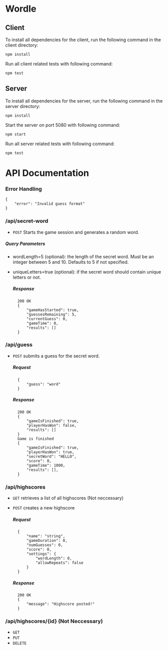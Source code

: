 # Wordle

## Client
To install all dependencies for the client, run the following command in the client directory:

```
npm install
```
Run all client related tests with following command:
```
npm test
```

## Server
To install all dependencies for the server, run the following command in the server directory:

```
npm install
```
Start the server on port 5080 with following command:
```
npm start
```

Run all server related tests with following command:
```
npm test
```


# API Documentation

### Error Handling
    {
        "error": "Invalid guess format"
    }    

### /api/secret-word
* ```POST``` Starts the game session and generates a random word.

##### Query Parameters
* wordLength=5 (optional): the length of the secret word. Must be an integer between 5 and 10. Defaults to 5 if not specified.
* uniqueLetters=true (optional): if the secret word should contain unique letters or not.

    ##### Response
        200 OK 
        {
            "gameHasStarted": true,
            "guessesRemaining": 5,
            "currentGuess": 0,
            "gameTime": 0,
            "results": []
        }

### /api/guess
* ```POST``` submits a guess for the secret word.

    ##### Request
        {
            "guess": "word"
        }    
    ##### Response
        200 OK 
        {
            "gameIsFinished": true,
            "playerHasWon": false,
            "results": []
        }    
        Game is finished
        {
            "gameIsFinished": true, 
            "playerHasWon": true, 
            "secretWord": "HELLO",
            "score": 0,
            "gameTime": 1000,
            "results": [],
        }

### /api/highscores 
* ```GET``` retrieves a list of all highscores (Not neccessary)

* ```POST``` creates a new highscore

    ##### Request
        {
            "name": "string",
            "gameDuration": 0,
            "numGuesses": 0,
            "score": 0,
            "settings": {
                "wordLength": 0,
                "allowRepeats": false
            }
        }
    
    ##### Response
        200 OK
        {
            "message": "Highscore posted!"
        }


### /api/highscores/{id} (Not Neccessary)
* ```GET``` 
* ```PUT``` 
* ```DELETE``` 


